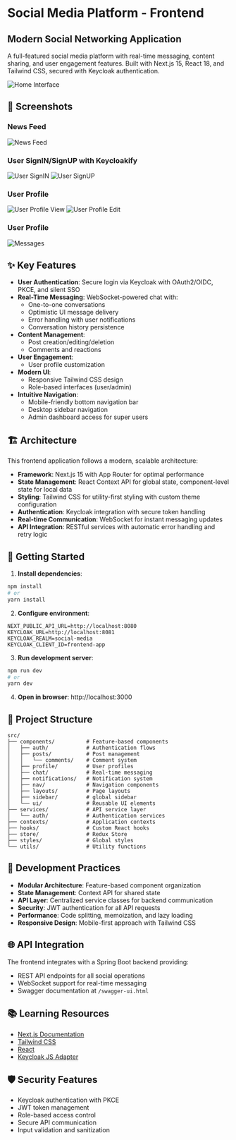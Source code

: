 # Social Media Platform - Frontend

## Modern Social Networking Application

A full-featured social media platform with real-time messaging, content sharing, and user engagement features. Built with Next.js 15, React 18, and Tailwind CSS, secured with Keycloak authentication.

![Home Interface](./public/interface_acceuil.png)

## 📸 Screenshots

### News Feed
![News Feed](/public/interfac_feeds.png)
### User SignIN/SignUP with Keycloakify 
![User SignIN](./public/interface_signin.png)
![User SignUP](./public/interface_signup.png)

### User Profile
![User Profile View](/public/interface_view_profile.png)
![User Profile Edit](/public/interface_change_profile.png)


### User Profile
![Messages](./public/interface_messages.png)

## ✨ Key Features

- **User Authentication**: Secure login via Keycloak with OAuth2/OIDC, PKCE, and silent SSO
- **Real-Time Messaging**: WebSocket-powered chat with:
  - One-to-one conversations
  - Optimistic UI message delivery
  - Error handling with user notifications
  - Conversation history persistence
- **Content Management**:
  - Post creation/editing/deletion
  - Comments and reactions
- **User Engagement**:
  - User profile customization
- **Modern UI**:
  - Responsive Tailwind CSS design
  - Role-based interfaces (user/admin)
- **Intuitive Navigation**:
  - Mobile-friendly bottom navigation bar
  - Desktop sidebar navigation
  - Admin dashboard access for super users

## 🏗️ Architecture

This frontend application follows a modern, scalable architecture:

- **Framework**: Next.js 15 with App Router for optimal performance
- **State Management**: React Context API for global state, component-level state for local data
- **Styling**: Tailwind CSS for utility-first styling with custom theme configuration
- **Authentication**: Keycloak integration with secure token handling
- **Real-time Communication**: WebSocket for instant messaging updates
- **API Integration**: RESTful services with automatic error handling and retry logic

## 🚀 Getting Started

1. **Install dependencies**:
```bash
npm install
# or
yarn install
```

2. **Configure environment**:

```env
NEXT_PUBLIC_API_URL=http://localhost:8080
KEYCLOAK_URL=http://localhost:8081
KEYCLOAK_REALM=social-media
KEYCLOAK_CLIENT_ID=frontend-app
```

3. **Run development server**:
```bash
npm run dev
# or
yarn dev
```

4. **Open in browser**:
http://localhost:3000

## 🧩 Project Structure

```
src/
├── components/          # Feature-based components
│   ├── auth/            # Authentication flows
│   ├── posts/           # Post management
│   │   └── comments/    # Comment system
│   ├── profile/         # User profiles
│   ├── chat/            # Real-time messaging
│   ├── notifications/   # Notification system
│   ├── nav/             # Navigation components
│   ├── layouts/         # Page layouts
│   ├── sidebar/         # global sidebar
│   └── ui/              # Reusable UI elements
├── services/            # API service layer
│   └── auth/            # Authentication services
├── contexts/            # Application contexts
├── hooks/               # Custom React hooks
├── store/               # Redux Store
├── styles/              # Global styles
└── utils/               # Utility functions
```

## 🔧 Development Practices

- **Modular Architecture**: Feature-based component organization
- **State Management**: Context API for shared state
- **API Layer**: Centralized service classes for backend communication
- **Security**: JWT authentication for all API requests
- **Performance**: Code splitting, memoization, and lazy loading
- **Responsive Design**: Mobile-first approach with Tailwind CSS

## 🌐 API Integration

The frontend integrates with a Spring Boot backend providing:

- REST API endpoints for all social operations
- WebSocket support for real-time messaging
- Swagger documentation at `/swagger-ui.html`

## 📚 Learning Resources

- [Next.js Documentation](https://nextjs.org/docs)
- [Tailwind CSS](https://tailwindcss.com/docs)
- [React](https://react.dev/)
- [Keycloak JS Adapter](https://www.keycloak.org/docs/latest/securing_apps/#_javascript_adapter)

## 🛡️ Security Features

- Keycloak authentication with PKCE
- JWT token management
- Role-based access control
- Secure API communication
- Input validation and sanitization
